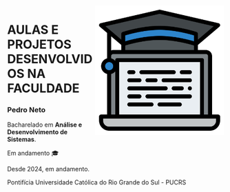 <img src="Images/Computer_science.svg" width="300" align="right">

# AULAS E PROJETOS DESENVOLVIDOS NA FACULDADE

### Pedro Neto

Bacharelado em **Análise e Desenvolvimento de Sistemas**.

Em andamento :mortar_board:

Desde 2024, em andamento.

Pontifícia Universidade Católica do Rio Grande do Sul - PUCRS
